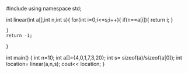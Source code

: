 #include <iostream>
using namespace std;

int  linear(int a[],int n,int s){
    for(int i=0;i<=s;i++){
        if(n==a[i]){
           return i;
        }
       
    }
    return -1;
}

int main() {
 int n=10;
 int a[]={4,0,1,7,3,20};
 int s= sizeof(a)/sizeof(a[0]);
 int location= linear(a,n,s);
cout<< location;
}
